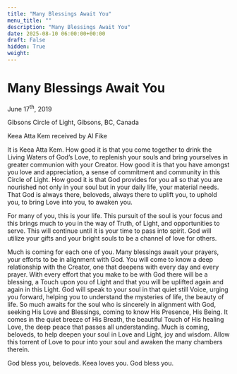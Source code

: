 ```yaml
---
title: "Many Blessings Await You"
menu_title: ""
description: "Many Blessings Await You"
date: 2025-08-10 06:00:00+00:00
draft: False
hidden: True
weight:
---
```

# Many Blessings Await You

June 17<sup>th</sup>, 2019

Gibsons Circle of Light, Gibsons, BC, Canada

Keea Atta Kem received by Al Fike

It is Keea Atta Kem. How good it is that you come together to drink the Living Waters of God’s Love, to replenish your souls and bring yourselves in greater communion with your Creator. How good it is that you have amongst you love and appreciation, a sense of commitment and community in this Circle of Light. How good it is that God provides for you all so that you are nourished not only in your soul but in your daily life, your material needs. That God is always there, beloveds, always there to uplift you, to uphold you, to bring Love into you, to awaken you.

For many of you, this is your life. This pursuit of the soul is your focus and this brings much to you in the way of Truth, of Light, and opportunities to serve. This will continue until it is your time to pass into spirit. God will utilize your gifts and your bright souls to be a channel of love for others.

Much is coming for each one of you. Many blessings await your prayers, your efforts to be in alignment with God. You will come to know a deep relationship with the Creator, one that deepens with every day and every prayer. With every effort that you make to be with God there will be a blessing, a Touch upon you of Light and that you will be uplifted again and again in this Light. God will speak to your soul in that quiet still Voice, urging you forward, helping you to understand the mysteries of life, the beauty of life. So much awaits for the soul who is sincerely in alignment with God, seeking His Love and Blessings, coming to know His Presence, His Being. It comes in the quiet breeze of His Breath, the beautiful Touch of His healing Love, the deep peace that passes all understanding. Much is coming, beloveds, to help deepen your soul in Love and Light, joy and wisdom. Allow this torrent of Love to pour into your soul and awaken the many chambers therein.

God bless you, beloveds. Keea loves you. God bless you.
